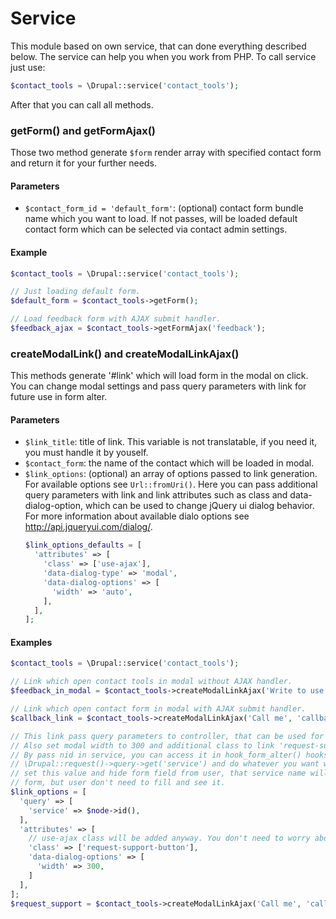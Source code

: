 # Service

This module based on own service, that can done everything described below. The service
can help you when you work from PHP. To call service just use:

```php
$contact_tools = \Drupal::service('contact_tools');
```

After that you can call all methods.

<a href="getForm"></a>

### getForm() and getFormAjax()

Those two method generate `$form` render array with specified contact form and return it for your further needs.

#### Parameters

- `$contact_form_id = 'default_form'`: (optional) contact form bundle name which you want to load. If not passes, will be loaded default contact form which can be selected via contact admin settings.

#### Example

```php
$contact_tools = \Drupal::service('contact_tools');

// Just loading default form.
$default_form = $contact_tools->getForm();

// Load feedback form with AJAX submit handler.
$feedback_ajax = $contact_tools->getFormAjax('feedback');
```

<a href="createModalLink"></a>

### createModalLink() and createModalLinkAjax()

This methods generate '#link' which will load form in the modal on click. You can change modal settings and pass query parameters with link for future use in form alter.

#### Parameters

- `$link_title`: title of link. This variable is not translatable, if you need it, you must handle it by youself.
- `$contact_form`: the name of the contact which will be loaded in modal.
- `$link_options`: (optional) an array of options passed to link generation. For available options see `Url::fromUri()`. Here you can pass additional query parameters with link and link attributes such as class and data-dialog-option, which can be used to change jQuery ui dialog behavior. For more information about available dialo options see http://api.jqueryui.com/dialog/.
  ```php
  $link_options_defaults = [
    'attributes' => [
      'class' => ['use-ajax'],
      'data-dialog-type' => 'modal',
      'data-dialog-options' => [
        'width' => 'auto',
      ],
    ],
  ];
  ```

#### Examples

```php
$contact_tools = \Drupal::service('contact_tools');

// Link which open contact tools in modal without AJAX handler.
$feedback_in_modal = $contact_tools->createModalLinkAjax('Write to use!', 'feedback');

// Link which open contact form in modal with AJAX submit handler.
$callback_link = $contact_tools->createModalLinkAjax('Call me', 'callback');

// This link pass query parameters to controller, that can be used for your needs.
// Also set modal width to 300 and additional class to link 'request-support-button'.
// By pass nid in service, you can access it in hook_form_alter() hooks by
// \Drupal::request()->query->get('service') and do whatever you want with it. F.e.
// set this value and hide form field from user, that service name will be send with
// form, but user don't need to fill and see it.
$link_options = [
  'query' => [
    'service' => $node->id(),
  ],
  'attributes' => [
    // use-ajax class will be added anyway. You don't need to worry about it.
    'class' => ['request-support-button'],
    'data-dialog-options' => [
      'width' => 300,
    ]
  ],
];
$request_support = $contact_tools->createModalLinkAjax('Call me', 'callback', $link_options);
```
